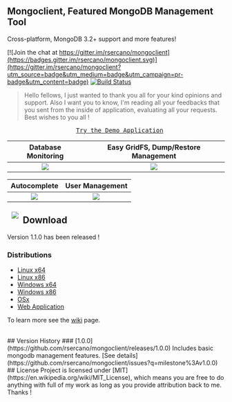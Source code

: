 ## Mongoclient, Featured MongoDB Management Tool
Cross-platform, MongoDB 3.2+ support and more features!

[![Join the chat at https://gitter.im/rsercano/mongoclient](https://badges.gitter.im/rsercano/mongoclient.svg)](https://gitter.im/rsercano/mongoclient?utm_source=badge&utm_medium=badge&utm_campaign=pr-badge&utm_content=badge)                                          [![Build Status](https://travis-ci.org/rsercano/mongoclient.svg?branch=master)](https://travis-ci.org/rsercano/mongoclient)

> Hello fellows, I just wanted to thank you all for your kind opinions and support. Also I want you to know, I'm reading all your feedbacks that you sent from the inside of application, evaluating all your requests. Best wishes to you all !

<pre align="center">
  <a href="http://www.mongoclient.com:3000">Try the Demo Application</a>
</pre>

   Database Monitoring     | Easy GridFS, Dump/Restore Management
:-------------------------:|:-------------------------:
![](http://mongoclient.com/img/ss/main_view.png)  |  ![](http://mongoclient.com/img/ss/file.png)

   Autocomplete     | User Management
:-------------------------:|:-------------------------:
![](http://mongoclient.com/img/ss/auto_complete.png)  |  ![](http://mongoclient.com/img/ss/um.png)

<a href="http://www.mongoclient.com"><img src="http://www.mongoclient.com/img/logo/head_only_medium.png" align="left" hspace="10" vspace="6"></a>

## Download
Version 1.1.0 has been released ! 

### Distributions

* [Linux x64](https://github.com/rsercano/mongoclient/releases/download/1.1.0/linux-portable-x64.zip)
* [Linux x86](https://github.com/rsercano/mongoclient/releases/download/1.1.0/linux-portable-x86.32-bit.zip)
* [Windows x64](https://github.com/rsercano/mongoclient/releases/download/1.1.0/windows-portable-x64.zip)
* [Windows x86](https://github.com/rsercano/mongoclient/releases/download/1.1.0/windows-portable-x86.32.bit.zip)
* [OSx](https://github.com/rsercano/mongoclient/releases/download/1.1.0/osx-portable.zip)
* [Web Application](https://github.com/rsercano/mongoclient/wiki#31-compile-from-source-browser-edition)

To learn more see the [wiki](https://github.com/rsercano/mongoclient/wiki) page.

<br/>
## Version History
### [1.0.0](https://github.com/rsercano/mongoclient/releases/1.0.0)  
Includes basic mongodb management features. [See details](https://github.com/rsercano/mongoclient/issues?q=milestone%3Av1.0.0)

<br/>
## License
Project is licensed under [MIT](https://en.wikipedia.org/wiki/MIT_License), which means you are free to do anything with full of my work as long as you provide attribution back to me. Thanks !
